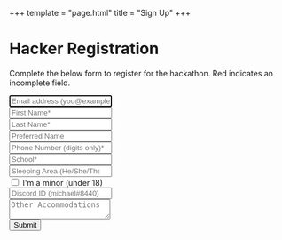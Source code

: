 +++
template = "page.html"
title = "Sign Up"
+++

# Hacker Registration

Complete the below form to register for the hackathon. Red indicates an incomplete field.

<form action="/api/registration/register" method="POST" class="signupform2">
	<div class="row">
		<div class="col-12"><input type="email" name="email" placeholder="Email address (you@example.com)*" autofocus required /></div>
	</div>
	<div class="row">
		<div class="col-6"><input type="text" name="firstName" placeholder="First Name*" required /></div>
		<div class="col-6"><input type="text" name="lastName" placeholder="Last Name*" required /></div>
	</div>
	<div class="row">
		<div class="col-12"><input type="text" name="prefName" placeholder="Preferred Name" /></div>
	</div>
	<div class="row">
		<div class="col-12"><input type="text" name="phone" placeholder="Phone Number (digits only)*" required pattern="\d{10,}" /></div>
	</div>
	<div class="row">
		<div class="col-12"><input type="text" name="school" placeholder="School*" required /></div>
	</div>
	<div class="row">
		<div class="col-12"><input type="text" name="sleepingArea" placeholder="Sleeping Area (He/She/They)*" required list="sleepingArea" pattern="[Ss]?[Hh][Ee]|[Tt][Hh][Ee][Yy]" /></div>
		<datalist id="sleepingArea">
			<option>He</option>
			<option>She</option>
			<option>They</option>
		</datalist>
	</div>
	<div class="row">
		<div class="col-12"><label class="container"><input type="checkbox" name="minor" /><span class="checkmark"></span> I'm a minor (under 18)</label></div>
	</div>
	<div class="row">
		<div class="col-12"><input type="text" name="discord" placeholder="Discord ID (michael#8440)" /></div>
	</div>
	<div class="row">
		<div class="col-12"><textarea name="accommodations" placeholder="Other Accommodations"></textarea></div>
	</div>
	<div class="row">
		<div class="col-12"><input type="submit" /></div>
	</div>
</form>
